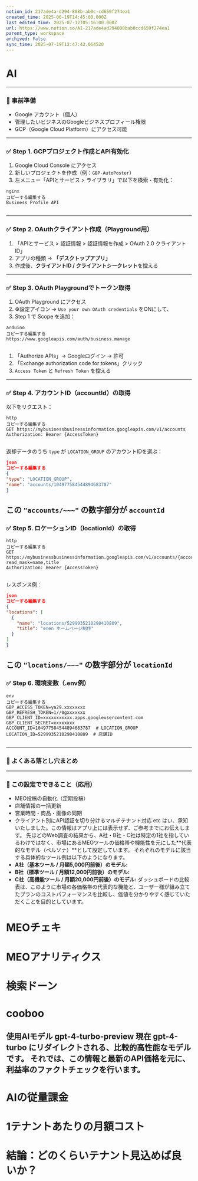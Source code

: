 ```yaml
---
notion_id: 217ade4a-d294-808b-ab0c-cd659f274ea1
created_time: 2025-06-19T14:45:00.000Z
last_edited_time: 2025-07-12T05:16:00.000Z
url: https://www.notion.so/AI-217ade4ad294808bab0ccd659f274ea1
parent_type: workspace
archived: False
sync_time: 2025-07-19T12:47:42.064520
---
```

# AI

  ---
  ### 🔧 事前準備
  - Google アカウント（個人）
  - 管理したいビジネスのGoogleビジネスプロフィール権限
  - GCP（Google Cloud Platform）にアクセス可能
  ---
  ### ✅ Step 1. GCPプロジェクト作成とAPI有効化
  1. Google Cloud Console にアクセス
  1. 新しいプロジェクトを作成（例：`GBP-AutoPoster`）
  1. 左メニュー「APIとサービス > ライブラリ」で以下を検索・有効化：
  ```plain text
nginx
コピーする編集する
Business Profile API


  ```
  ---
  ### ✅ Step 2. OAuthクライアント作成（Playground用）
  1. 「APIとサービス > 認証情報 > 認証情報を作成 > OAuth 2.0 クライアントID」
  1. アプリの種類 → **「デスクトップアプリ」**
  1. 作成後、**クライアントID / クライアントシークレット**を控える
  ---
  ### ✅ Step 3. OAuth Playgroundでトークン取得
  1. OAuth Playground にアクセス
  1. ⚙️設定アイコン → `Use your own OAuth credentials` をONにして、
  1. Step 1 で Scope を追加：
  ```plain text
arduino
コピーする編集する
https://www.googleapis.com/auth/business.manage


  ```
  1. 「Authorize APIs」→ Googleログイン → 許可
  1. 「Exchange authorization code for tokens」クリック
  1. `Access Token` と `Refresh Token` を控える
  ---
  ### ✅ Step 4. アカウントID（accountId）の取得
  以下をリクエスト：
  ```plain text
http
コピーする編集する
GET https://mybusinessbusinessinformation.googleapis.com/v1/accounts
Authorization: Bearer {AccessToken}


  ```
  返却データのうち `type` が `LOCATION_GROUP` のアカウントIDを選ぶ：
  ```json
json
コピーする編集する
{
  "type": "LOCATION_GROUP",
  "name": "accounts/104977584544894683787"
}


  ```
  この `"accounts/~~~"` の数字部分が `accountId`
  ---
  ### ✅ Step 5. ロケーションID（locationId）の取得
  ```plain text
http
コピーする編集する
GET https://mybusinessbusinessinformation.googleapis.com/v1/accounts/{accountId}/locations?read_mask=name,title
Authorization: Bearer {AccessToken}


  ```
  レスポンス例：
  ```json
json
コピーする編集する
{
  "locations": [
    {
      "name": "locations/5299935210298410809",
      "title": "enen ホームページ制作"
    }
  ]
}


  ```
  この `"locations/~~~"` の数字部分が `locationId`
  ---
  ### ✅ Step 6. 環境変数（.env例）
  ```plain text
env
コピーする編集する
GBP_ACCESS_TOKEN=ya29.xxxxxxxx
GBP_REFRESH_TOKEN=1//0gxxxxxxx
GBP_CLIENT_ID=xxxxxxxxxxx.apps.googleusercontent.com
GBP_CLIENT_SECRET=xxxxxxxx
ACCOUNT_ID=104977584544894683787  # LOCATION_GROUP
LOCATION_ID=5299935210298410809  # 店舗ID


  ```
  ---
  ### 📌 よくある落とし穴まとめ
  ---
  ### 🎯 この設定でできること（応用）
  - MEO投稿の自動化（定期投稿）
  - 店舗情報の一括更新
  - 営業時間・商品・画像の同期
  - クライアント別にAPI認証を切り分けるマルチテナント対応 etc
  はい、承知いたしました。この情報はアプリ上には表示せず、ご参考までにお伝えします。
  先ほどのWeb調査の結果から、A社・B社・C社は特定の1社を指しているわけではなく、市場にあるMEOツールの価格帯や機能性を元にした**代表的なモデル（ペルソナ）**として設定しています。
  それぞれのモデルに該当する具体的なツール例は以下のようになります。
  - **A社（基本ツール / 月額5,000円前後）のモデル:**
  - **B社（標準ツール / 月額12,000円前後）のモデル:**
  - **C社（高機能ツール / 月額20,000円前後）のモデル:**
  ダッシュボードの比較表は、このように市場の各価格帯の代表的な機能と、ユーザー様が組み立てたプランのコストパフォーマンスを比較し、価値を分かりやすく感じていただくことを目的としています。
  # MEOチェキ
  # MEOアナリティクス
  # 検索ドーン
  # cooboo
  使用AIモデル gpt-4-turbo-preview 現在 gpt-4-turbo にリダイレクトされる、比較的高性能なモデルです。
  それでは、この情報と最新のAPI価格を元に、利益率のファクトチェックを行います。
  ---
  # AIの従量課金
  # 1テナントあたりの月額コスト
  # **結論：どのくらい**テナント**見込めば良いか？**
